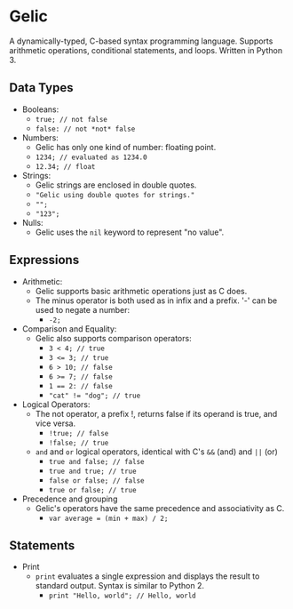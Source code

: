 # Gelic
A dynamically-typed, C-based syntax programming language. Supports arithmetic operations,
conditional statements, and loops. Written in Python 3.

## Data Types
- Booleans: 
  - `true; // not false`
  - `false: // not *not* false`
- Numbers:
  - Gelic has only one kind of number: floating point.
  - `1234; // evaluated as 1234.0`
  - `12.34; // float`
- Strings:
  - Gelic strings are enclosed in double quotes.
  - `"Gelic using double quotes for strings."`
  - `"";`
  - `"123";`
- Nulls:
  - Gelic uses the `nil` keyword to represent "no value".

## Expressions
- Arithmetic:
  - Gelic supports basic arithmetic operations just as C does.
  - The minus operator is both used as in infix and a prefix. '-' can be used to negate a number:
    - `-2;`
- Comparison and Equality:
  - Gelic also supports comparison operators:
    - `3 < 4; // true`
    - `3 <= 3; // true`
    - `6 > 10; // false`
    - `6 >= 7; // false`
    - `1 == 2: // false`
    - `"cat" != "dog"; // true`
- Logical Operators:
  - The not operator, a prefix !, returns false if its operand is true, and vice versa.
    - `!true; // false`
    - `!false; // true`
  - `and` and `or` logical operators, identical with C's `&&` (and) and `||` (or)
    - `true and false; // false`
    - `true and true; // true`
    - `false or false; // false`
    - `true or false; // true`
- Precedence and grouping
  - Gelic's operators have the same precedence and associativity as C.
    - `var average = (min + max) / 2;`

## Statements
- Print
  - `print` evaluates a single expression and displays the result to standard output. Syntax is similar to Python 2.
    - `print "Hello, world"; // Hello, world`